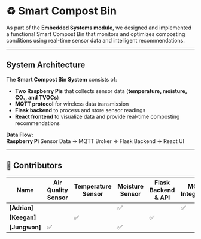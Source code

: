 # ♻️ Smart Compost Bin

As part of the **Embedded Systems module**, we designed and implemented a functional Smart Compost Bin that monitors and optimizes composting conditions using real-time sensor data and intelligent recommendations. 

---
## System Architecture
The **Smart Compost Bin System** consists of:  
- **Two Raspberry Pis** that collects sensor data (**temperature, moisture, CO₂, and TVOCs**)
- **MQTT protocol** for wireless data transmission
- **Flask backend** to process and store sensor readings
- **React frontend** to visualize data and provide real-time composting recommendations  

**Data Flow:**  
**Raspberry Pi** Sensor Data →  MQTT Broker → Flask Backend → React UI

---

## 📝 Contributors

| Name            | Air Quality Sensor | Temperature Sensor | Moisture Sensor | Flask Backend & API | MQTT Integration | React Frontend | Documentation |
|----------------|------------------|----------------------------|-------------------|----------------|----------------|---------------|---------------|
| **[Adrian]**  |                 |                              | ✅                    |               | ✅              | ✅            | ✅
| **[Keegan]** |                  | ✅                          |                     | ✅              |                | ✅            | ✅
| **[Jungwon]** | ✅                 |                              | ✅                   |               |                | ✅            | ✅
